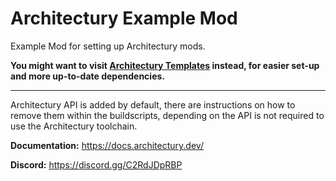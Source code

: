 # Architectury Example Mod

Example Mod for setting up Architectury mods.

**You might want to visit [Architectury Templates](https://github.com/architectury/architectury-templates) instead, for easier set-up and more up-to-date dependencies.**
___

Architectury API is added by default, there are instructions on how to remove them within the buildscripts, depending on the API is not required to use the Architectury toolchain.

**Documentation:** https://docs.architectury.dev/

**Discord:** https://discord.gg/C2RdJDpRBP
